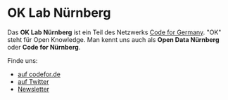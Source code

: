 # OK Lab Nürnberg

Das **OK Lab Nürnberg** ist ein Teil des Netzwerks [Code for Germany](https://codefor.de/). "OK" steht für Open Knowledge. Man kennt uns auch als **Open Data Nürnberg** oder **Code for Nürnberg**.

Finde uns:
- [auf codefor.de](https://codefor.de/nuernberg)
- [auf Twitter](https://twitter.com/oklab_nuernberg)
- [Newsletter](https://tinyletter.com/opendata-nuernberg)
